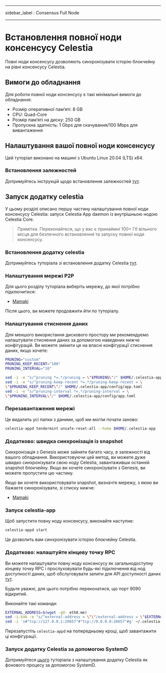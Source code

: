 - - -
sidebar_label : Consensus Full Node
- - -

# Встановлення повної ноди консенсусу Celestia
<!-- markdownlint-disable MD013 -->

Повні ноди консенсусу дозволяють синхронізувати історію блокчейну на рівні консенсусу Celestia.

## Вимоги до обладнання

Для роботи повної ноди консенсусу є такі мінімальні вимоги до обладнання:

* Розмір оперативної пам’яті: 8 GB
* CPU: Quad-Core
* Розмір пам’яті на диску: 250 GB
* Пропускна здатність: 1 Gbps для скачування/100 Mbps для вивантаження

## Налаштування вашої повної ноди консенсусу

Цей туторіал виконано на машині з Ubuntu Linux 20.04 (LTS) x64.

### Встановлення залежностей

Дотримуйтесь інструкцій щодо встановлення залежностей [тут](../developers/environment.md).

## Запуск додатку celestia

У цьому розділі описано першу частину налаштування повної ноди консенсусу Celestia: запуск Celestia App daemon із внутрішньою нодою Celestia Core.

> Примітка. Переконайтеся, що у вас є принаймні 100+ Гб вільного місця для безпечного встановлення та запуску повної ноди консенсусу.

### Встановлення додатку celestia

Дотримуйтесь туторіала зі встановлення додатку Celestia [тут](../developers/celestia-app.md).

### Налаштування мережі P2P

Для цього розділу туторіала виберіть мережу, до якої потрібно підключитися:

* [Mamaki](./mamaki-testnet.md#setup-p2p-network)

Після цього, ви можете продовжити йти по туторіалу.

### Налаштування стиснення даних

Для меншого використання дискового простору ми рекомендуємо налаштувати стиснення даних за допомогою наведених нижче конфігурацій. Ви можете змінити це на власні конфігурації стиснення даних, якщо хочете:

```sh
PRUNING="custom"
PRUNING_KEEP_RECENT="100"
PRUNING_INTERVAL="10"

sed -i -e "s/^pruning *=.*/pruning = \"$PRUNING\"/" $HOME/.celestia-app/config/app.toml
sed -i -e "s/^pruning-keep-recent *=.*/pruning-keep-recent = \
\"$PRUNING_KEEP_RECENT\"/" $HOME/.celestia-app/config/app.toml
sed -i -e "s/^pruning-interval *=.*/pruning-interval = \
\"$PRUNING_INTERVAL\"/" $HOME/.celestia-app/config/app.toml
```

### Перезавантаження мережі

Це видалить усі папки з даними, щоб ми могли почати заново:

```sh
celestia-appd tendermint unsafe-reset-all --home $HOME/.celestia-app
```

### Додатково: швидка синхронізація із snapshot

Синхронізація з Genesis може зайняти багато часу, в залежності від вашого обладнання. Використовуючи цей метод, ви можете дуже швидко синхронізувати свою ноду Celestia, завантаживши останній snapshot блокчейну. Якщо ви хочете синхронізувати з Genesis, ви можете пропустити цю частину.

Якщо ви хочете використовувати snapshot, визначте мережу, з якою ви бажаєте синхронізувати, зі списку нижче:

* [Mamaki](./mamaki-testnet.md#quick-sync-with-snapshot)

### Запуск celestia-app

Щоб запустити повну ноду консенсусу, виконайте наступне:

```sh
celestia-appd start
```

Це дозволить вам синхронізувати історію блокчейну Celestia.

### Додатково: налаштуйте кінцеву точку RPC

Ви можете налаштувати повну ноду консенсусу як загальнодоступну кінцеву точку RPC і прослуховувати будь-які підключення від нод доступності даних, щоб обслуговувати запити для API доступності даних [тут](../developers/node-tutorial.md).

Будьте уважні, для цього потрібно переконатися, що порт 9090 відкритий.

Виконайте такі команди:

```sh
EXTERNAL_ADDRESS=$(wget -qO- eth0.me)
sed -i.bak -e "s/^external-address = \"\"/external-address = \"$EXTERNAL_ADDRESS:26656\"/" $HOME/.celestia-app/config/config.toml
sed -i 's#"tcp://127.0.0.1:26657"#"tcp://0.0.0.0:26657"#g' ~/.celestia-app/config/config.toml
```

Перезапустіть `celestia-appd` на попередньому кроці, щоб завантажити ці конфігурації.

### Запуск додатку Celestia за допомогою SystemD

Дотримуйтеся [цього](./systemd.md#start-the-celestia-app-with-systemd) туторіала з налаштування додатку Celestia як фонового процесу за допомогою SystemD.
